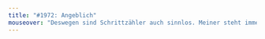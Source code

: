 ```yaml
---
title: "#1972: Angeblich"
mouseover: "Deswegen sind Schrittzähler auch sinnlos. Meiner steht immer auf Eins."
---
```


